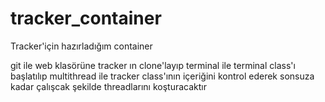 # tracker_container

Tracker'için hazırladığım container

git ile web klasörüne tracker ın clone'layıp terminal ile terminal class'ı başlatılıp multithread ile tracker class'ının içeriğini kontrol ederek sonsuza kadar çalışcak şekilde threadlarını koşturacaktır
